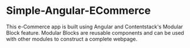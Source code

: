 # Simple-Angular-ECommerce
This e-Commerce app is built using Angular and Contentstack's Modular Block feature. Modular Blocks are reusable components and can be used with other modules to construct a complete webpage.
